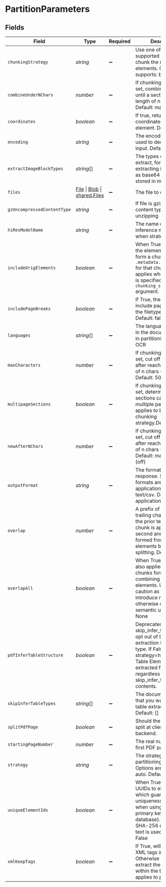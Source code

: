 # PartitionParameters


## Fields

| Field                                                                                                                                                                                                                    | Type                                                                                                                                                                                                                     | Required                                                                                                                                                                                                                 | Description                                                                                                                                                                                                              | Example                                                                                                                                                                                                                  |
| ------------------------------------------------------------------------------------------------------------------------------------------------------------------------------------------------------------------------ | ------------------------------------------------------------------------------------------------------------------------------------------------------------------------------------------------------------------------ | ------------------------------------------------------------------------------------------------------------------------------------------------------------------------------------------------------------------------ | ------------------------------------------------------------------------------------------------------------------------------------------------------------------------------------------------------------------------ | ------------------------------------------------------------------------------------------------------------------------------------------------------------------------------------------------------------------------ |
| `chunkingStrategy`                                                                                                                                                                                                       | *string*                                                                                                                                                                                                                 | :heavy_minus_sign:                                                                                                                                                                                                       | Use one of the supported strategies to chunk the returned elements. Currently supports: by_title                                                                                                                         | by_title                                                                                                                                                                                                                 |
| `combineUnderNChars`                                                                                                                                                                                                     | *number*                                                                                                                                                                                                                 | :heavy_minus_sign:                                                                                                                                                                                                       | If chunking strategy is set, combine elements until a section reaches a length of n chars. Default: max_characters                                                                                                       | 500                                                                                                                                                                                                                      |
| `coordinates`                                                                                                                                                                                                            | *boolean*                                                                                                                                                                                                                | :heavy_minus_sign:                                                                                                                                                                                                       | If true, return coordinates for each element. Default: false                                                                                                                                                             |                                                                                                                                                                                                                          |
| `encoding`                                                                                                                                                                                                               | *string*                                                                                                                                                                                                                 | :heavy_minus_sign:                                                                                                                                                                                                       | The encoding method used to decode the text input. Default: utf-8                                                                                                                                                        | utf-8                                                                                                                                                                                                                    |
| `extractImageBlockTypes`                                                                                                                                                                                                 | *string*[]                                                                                                                                                                                                               | :heavy_minus_sign:                                                                                                                                                                                                       | The types of elements to extract, for use in extracting image blocks as base64 encoded data stored in metadata fields                                                                                                    | [<br/>"image",<br/>"table"<br/>]                                                                                                                                                                                         |
| `files`                                                                                                                                                                                                                  | [File](https://developer.mozilla.org/en-US/docs/Web/API/File) \| [Blob](https://developer.mozilla.org/en-US/docs/Web/API/Blob) \| [shared.Files](../../../sdk/models/shared/files.md)                                    | :heavy_minus_sign:                                                                                                                                                                                                       | The file to extract                                                                                                                                                                                                      |                                                                                                                                                                                                                          |
| `gzUncompressedContentType`                                                                                                                                                                                              | *string*                                                                                                                                                                                                                 | :heavy_minus_sign:                                                                                                                                                                                                       | If file is gzipped, use this content type after unzipping                                                                                                                                                                | application/pdf                                                                                                                                                                                                          |
| `hiResModelName`                                                                                                                                                                                                         | *string*                                                                                                                                                                                                                 | :heavy_minus_sign:                                                                                                                                                                                                       | The name of the inference model used when strategy is hi_res                                                                                                                                                             | yolox                                                                                                                                                                                                                    |
| `includeOrigElements`                                                                                                                                                                                                    | *boolean*                                                                                                                                                                                                                | :heavy_minus_sign:                                                                                                                                                                                                       | When True (the default), the elements used to form a chunk appear in `.metadata.orig_elements` for that chunk. Only applies when chunking is specified using the `chunking_strategy` argument.                           |                                                                                                                                                                                                                          |
| `includePageBreaks`                                                                                                                                                                                                      | *boolean*                                                                                                                                                                                                                | :heavy_minus_sign:                                                                                                                                                                                                       | If True, the output will include page breaks if the filetype supports it. Default: false                                                                                                                                 |                                                                                                                                                                                                                          |
| `languages`                                                                                                                                                                                                              | *string*[]                                                                                                                                                                                                               | :heavy_minus_sign:                                                                                                                                                                                                       | The languages present in the document, for use in partitioning and/or OCR                                                                                                                                                | [eng]                                                                                                                                                                                                                    |
| `maxCharacters`                                                                                                                                                                                                          | *number*                                                                                                                                                                                                                 | :heavy_minus_sign:                                                                                                                                                                                                       | If chunking strategy is set, cut off new sections after reaching a length of n chars (hard max). Default: 500                                                                                                            | 1500                                                                                                                                                                                                                     |
| `multipageSections`                                                                                                                                                                                                      | *boolean*                                                                                                                                                                                                                | :heavy_minus_sign:                                                                                                                                                                                                       | If chunking strategy is set, determines if sections can span multiple pages. Only applies to by_title chunking strategy.Default: true                                                                                    |                                                                                                                                                                                                                          |
| `newAfterNChars`                                                                                                                                                                                                         | *number*                                                                                                                                                                                                                 | :heavy_minus_sign:                                                                                                                                                                                                       | If chunking strategy is set, cut off new sections after reaching a length of n chars (soft max). Default: max_characters (off)                                                                                           | 1500                                                                                                                                                                                                                     |
| `outputFormat`                                                                                                                                                                                                           | *string*                                                                                                                                                                                                                 | :heavy_minus_sign:                                                                                                                                                                                                       | The format of the response. Supported formats are application/json and text/csv. Default: application/json.                                                                                                              | application/json                                                                                                                                                                                                         |
| `overlap`                                                                                                                                                                                                                | *number*                                                                                                                                                                                                                 | :heavy_minus_sign:                                                                                                                                                                                                       | A prefix of this many trailing characters from the prior text-split chunk is applied to second and later chunks formed from oversized elements by text-splitting. Default: None                                          | 25                                                                                                                                                                                                                       |
| `overlapAll`                                                                                                                                                                                                             | *boolean*                                                                                                                                                                                                                | :heavy_minus_sign:                                                                                                                                                                                                       | When True, overlap is also applied to 'normal' chunks formed by combining whole elements. Use with caution as this can introduce noise into otherwise clean semantic units. Default: None                                |                                                                                                                                                                                                                          |
| `pdfInferTableStructure`                                                                                                                                                                                                 | *boolean*                                                                                                                                                                                                                | :heavy_minus_sign:                                                                                                                                                                                                       | Deprecated! Use skip_infer_table_types to opt out of table extraction for any file type. If False and strategy=hi_res, no Table Elements will be extracted from pdf files regardless of skip_infer_table_types contents. |                                                                                                                                                                                                                          |
| `skipInferTableTypes`                                                                                                                                                                                                    | *string*[]                                                                                                                                                                                                               | :heavy_minus_sign:                                                                                                                                                                                                       | The document types that you want to skip table extraction with. Default: []                                                                                                                                              |                                                                                                                                                                                                                          |
| `splitPdfPage`                                                                                                                                                                                                           | *boolean*                                                                                                                                                                                                                | :heavy_minus_sign:                                                                                                                                                                                                       | Should the pdf file be split at client. Ignored on backend.                                                                                                                                                              |                                                                                                                                                                                                                          |
| `startingPageNumber`                                                                                                                                                                                                     | *number*                                                                                                                                                                                                                 | :heavy_minus_sign:                                                                                                                                                                                                       | The real number of the first PDF page.                                                                                                                                                                                   |                                                                                                                                                                                                                          |
| `strategy`                                                                                                                                                                                                               | *string*                                                                                                                                                                                                                 | :heavy_minus_sign:                                                                                                                                                                                                       | The strategy to use for partitioning PDF/image. Options are fast, hi_res, auto. Default: auto                                                                                                                            | hi_res                                                                                                                                                                                                                   |
| `uniqueElementIds`                                                                                                                                                                                                       | *boolean*                                                                                                                                                                                                                | :heavy_minus_sign:                                                                                                                                                                                                       | When True, assign UUIDs to element IDs, which guarantees their uniqueness (useful when using them as primary keys in database). Otherwise a SHA-256 of element text is used. Default: False                              |                                                                                                                                                                                                                          |
| `xmlKeepTags`                                                                                                                                                                                                            | *boolean*                                                                                                                                                                                                                | :heavy_minus_sign:                                                                                                                                                                                                       | If True, will retain the XML tags in the output. Otherwise it will simply extract the text from within the tags. Only applies to partition_xml.                                                                          |                                                                                                                                                                                                                          |
